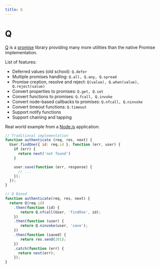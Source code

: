 ```yaml
---
title: Q
---
```


# Q

[Q](http://documentup.com/kriskowal/q/) is a [promise](/glossary/PROMISE.md) library providing many more utilities than the native Promise implementation.

List of features:

- Deferred values (old school): `Q.defer`
- Multiple promises handling: `Q.all, Q.any, Q.spread`
- Promise creation, resolve and reject: `Q(value), Q.when(value), Q.reject(value)`
- Convert properties to promises: `Q.get, Q.set`
- Convert functions to promises: `Q.fcall, Q.invoke`
- Convert node-based callbacks to promises: `Q.nfcall, Q.ninvoke`
- Convert timeout functions: `Q.timeout`
- Support notify functions
- Support chaining and tapping

Real world example from a [Node.js](/glossary/NODEJS.md) application:

```js
// Traditional implementation
function authenticate (req, res, next) {
  User.findOne({ id: req.id }, function (err, user) {
    if (err) {
      return next('not found')
    }

    user.save(function (err, response) {
      // ...
    });
  });
}

// Q Based
function authenticate(req, res, next) {
  return Q(req.id)
    .then(function (id) {
       return Q.nfcall(User, 'findOne', id);
    })
    .then(function (user) {
       return Q.ninvoke(user, 'save');
    })
    .then(function (saved) {
       return res.send(201);
    })
    .catch(function (err) {
      return next(err);
    });
}
```
